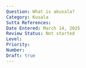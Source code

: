 ```yaml
---
Question: What is akusala?
Category: Kusala
Sutta References:
Date Entered: March 14, 2025
Review Status: Not started
Level: 
Priority: 
Number: 
Draft: true
---
```

